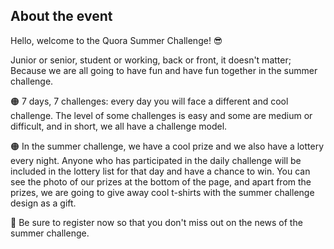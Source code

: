 ## About the event
Hello, welcome to the Quora Summer Challenge! 😎

Junior or senior, student or working, back or front, it doesn't matter; Because we are all going to have fun and have fun together in the summer challenge.

🟠 7 days, 7 challenges: every day you will face a different and cool challenge. The level of some challenges is easy and some are medium or difficult, and in short, we all have a challenge model.

🟠 In the summer challenge, we have a cool prize and we also have a lottery every night. Anyone who has participated in the daily challenge will be included in the lottery list for that day and have a chance to win. You can see the photo of our prizes at the bottom of the page, and apart from the prizes, we are going to give away cool t-shirts with the summer challenge design as a gift.

🌻 Be sure to register now so that you don't miss out on the news of the summer challenge.
